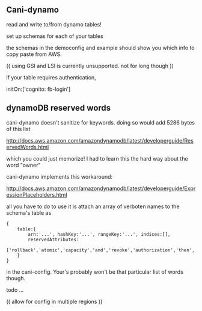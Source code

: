 Cani-dynamo
---

read and write to/from dynamo tables!

set up schemas for each of your tables

the schemas in the democonfig and example should show you which info to copy paste from AWS.

(( using GSI and LSI is currently unsupported. not for long though ))


if your table requires authentication,

initOn:['cognito: fb-login']



dynamoDB reserved words
---

cani-dynamo doesn't sanitize for keywords. doing so would add 5286 bytes of this list

http://docs.aws.amazon.com/amazondynamodb/latest/developerguide/ReservedWords.html

which you could just memorize! I had to learn this the hard way about the word "owner"

cani-dynamo implements this workaround:

http://docs.aws.amazon.com/amazondynamodb/latest/developerguide/ExpressionPlaceholders.html

all you have to do to use it is attach an array of verboten names to the schema's table as 

    {
        table:{
            arn:'...', hashKey:'...', rangeKey:'...', indices:[],
            reservedAttributes:
	         ['rollback','atomic','capacity','and','revoke','authorization','then','invalidate','current','exec']
        }
    }

in the cani-config. Your's probably won't be that particular list of words though.


todo
...

(( allow for config in multiple regions ))